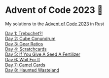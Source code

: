 # Advent of Code 2023 🎄

My solutions to the [Advent of Code 2023](https://adventofcode.com/2023/) in Rust

[Day 1: Trebuchet?!](https://github.com/dellink/advent-of-code/blob/main/2023/src/bin/01.rs)\
[Day 2: Cube Conundrum](https://github.com/dellink/advent-of-code/blob/main/2023/src/bin/02.rs)\
[Day 3: Gear Ratios](https://github.com/dellink/advent-of-code/blob/main/2023/src/bin/03.rs)\
[Day 4: Scratchcards](https://github.com/dellink/advent-of-code/blob/main/2023/src/bin/04.rs)\
[Day 5: If You Give A Seed A Fertilizer](https://github.com/dellink/advent-of-code/blob/main/2023/src/bin/05.rs)\
[Day 6: Wait For It](https://github.com/dellink/advent-of-code/blob/main/2023/src/bin/06.rs)\
[Day 7: Camel Cards](https://github.com/dellink/advent-of-code/blob/main/2023/src/bin/07.rs)\
[Day 8: Haunted Wasteland](https://github.com/dellink/advent-of-code/blob/main/2023/src/bin/08.rs)
